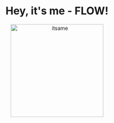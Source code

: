 <body>
  <div align="middle">
<h1>Hey, it's me - <B>FLOW</B>!</h1>
<img src="https://github.com/flow1990/flow1990/blob/main/Pictures/ich_kreis.png" alt="itsame" width="250">
  </div>
</body>
